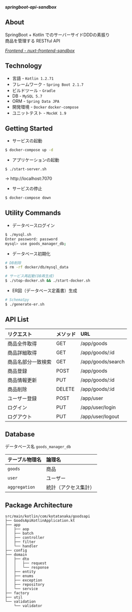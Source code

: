 ***springboot-api-sandbox***

## About

SpringBoot + Kotlin でのサーバーサイドDDDの素振り  
商品を管理する RESTful API

*[Frontend - nuxt-frontend-sandbox](https://github.com/KotaTanaka/nuxt-frontend-sandbox)*

## Technology

* 言語 - `Kotlin 1.2.71`
* フレームワーク - `Spring Boot 2.1.7`
* ビルドツール - `Gradle`
* DB - `MySQL 5.7`
* ORM - `Spring Data JPA`
* 開発環境 - `Docker` `docker-compose`
* ユニットテスト - `MockK 1.9`

## Getting Started

* サービスの起動

```bash
$ docker-compose up -d
```

* アプリケーションの起動

```bash
$ ./start-server.sh
```

→ http://localhost:7070

* サービスの停止

```bash
$ docker-compose down
```

## Utility Commands

* データベースログイン

```bash
$ ./mysql.sh
Enter password: password
mysql> use goods_manager_db;
```

* データベース初期化

```bash
# DB削除
$ rm -rf docker/db/mysql_data

# サービス再起動(DB再生成)
$ ./stop-docker.sh && ./start-docker.sh
```

* ER図（データベース定義書）生成

```bash
# SchemaSpy
$ ./generate-er.sh
```

## API List
| リクエスト | メソッド | URL |
|:---|:---|:---|
| 商品全件取得 | GET | /app/goods |
| 商品詳細取得 | GET | /app/goods/:id |
| 商品名部分一致検索 | GET | /app/goods/search |
| 商品登録 | POST | /app/goods |
| 商品情報更新 | PUT | /app/goods/:id |
| 商品削除 | DELETE | /app/goods/:id |
| ユーザー登録 | POST | /app/user |
| ログイン | PUT | /app/user/login |
| ログアウト | PUT | /app/user/logout |

## Database

データベース名 `goods_manager_db`

| テーブル物理名 | 論理名 |
|:---|:---|
| `goods` | 商品 |
| `user` | ユーザー |
| `aggregation` | 統計（アクセス集計） |

## Package Architecture

```
src/main/kotlin/com/kotatanaka/goodsapi
├── GoodsApiKotlinApplication.kt
├── app
│   ├── aop
│   ├── batch
│   ├── controller
│   ├── filter
│   └── handler
├── config
├── domain
│   ├── dto
│   │   ├── request
│   │   └── response
│   ├── entity
│   ├── enums
│   ├── exception
│   ├── repository
│   └── service
├── factory
├── util
└── validation
    └── validator
```
